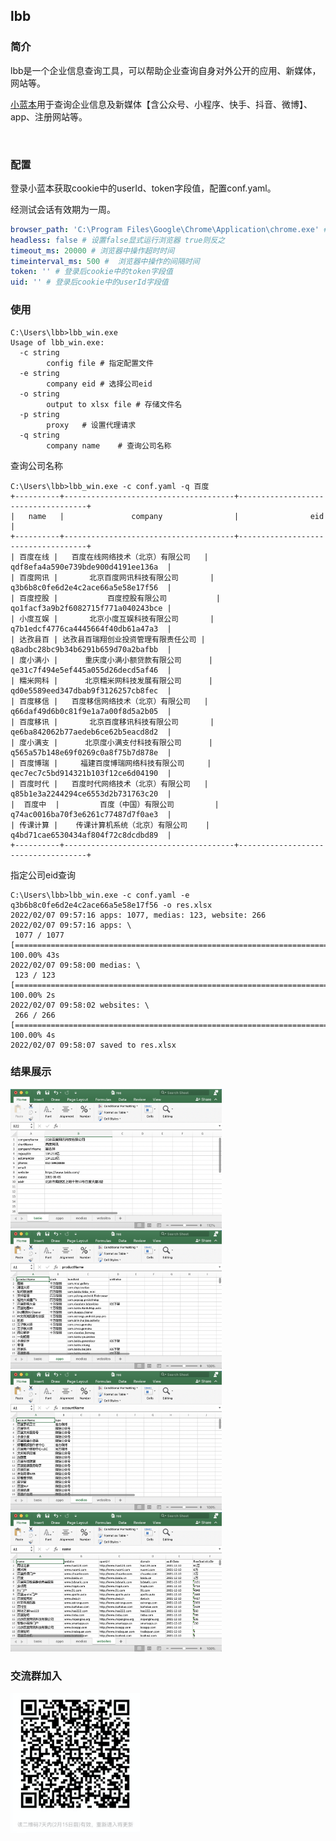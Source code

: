 ## lbb



### 简介

lbb是一个企业信息查询工具，可以帮助企业查询自身对外公开的应用、新媒体，网站等。

[小蓝本](https://xiaolanben.com/)用于查询企业信息及新媒体【含公众号、小程序、快手、抖音、微博】、app、注册网站等。

​	

### 配置

登录小蓝本获取cookie中的userId、token字段值，配置conf.yaml。

经测试会话有效期为一周。

```yaml
browser_path: 'C:\Program Files\Google\Chrome\Application\chrome.exe' # 浏览器的路径
headless: false # 设置false显式运行浏览器 true则反之
timeout_ms: 20000 # 浏览器中操作超时时间
timeinterval_ms: 500 #  浏览器中操作的间隔时间
token: '' # 登录后cookie中的token字段值
uid: '' # 登录后cookie中的userId字段值
```



### 使用

```shell
C:\Users\lbb>lbb_win.exe
Usage of lbb_win.exe:
  -c string
        config file	# 指定配置文件
  -e string
        company eid	# 选择公司eid
  -o string
        output to xlsx file	# 存储文件名
  -p string
        proxy	# 设置代理请求
  -q string
        company name	# 查询公司名称
```



查询公司名称

```shell
C:\Users\lbb>lbb_win.exe -c conf.yaml -q 百度
+----------+--------------------------------------+------------------------------------+
|   name   |               company                |                eid                 |
+----------+--------------------------------------+------------------------------------+
| 百度在线 |   百度在线网络技术（北京）有限公司   | qdf8efa4a590e739bde900d4191ee136a  |
| 百度网讯 |       北京百度网讯科技有限公司       | q3b6b8c0fe6d2e4c2ace66a5e58e17f56  |
| 百度控股 |           百度控股有限公司           | qo1facf3a9b2f6082715f771a040243bce |
| 小度互娱 |       北京小度互娱科技有限公司       | q7b1edcf4776ca4445664f40db61a47a3  |
| 达孜县百 | 达孜县百瑞翔创业投资管理有限责任公司 | q8adbc28bc9b34b6291b659d70a2bafbb  |
| 度小满小 |      重庆度小满小额贷款有限公司      | qe31c7f494e5ef445a055d26decd5af46  |
| 糯米网科 |      北京糯米网科技发展有限公司      | qd0e5589eed347dbab9f3126257cb8fec  |
| 百度移信 |   百度移信网络技术（北京）有限公司   | q66daf49d6b0c81f9e1a7a00f8d5a2b05  |
| 百度移讯 |       北京百度移讯科技有限公司       | qe6ba842062b77aedeb6ce62b5eacd8d2  |
| 度小满支 |      北京度小满支付科技有限公司      | q565a57b148e69f0269c0a8f75b7d878e  |
| 百度博瑞 |     福建百度博瑞网络科技有限公司     | qec7ec7c5bd914321b103f12ce6d04190  |
| 百度时代 |   百度时代网络技术（北京）有限公司   | q85b1e3a2244294ce6553d2b731763c20  |
|  百度中  |         百度（中国）有限公司         | q74ac0016ba70f3e6261c77487d7f0ae3  |
| 传课计算 |    传课计算机系统（北京）有限公司    | q4bd71cae6530434af804f72c8dcdbd89  |
+----------+--------------------------------------+------------------------------------+
```



指定公司eid查询

```shell
C:\Users\lbb>lbb_win.exe -c conf.yaml -e q3b6b8c0fe6d2e4c2ace66a5e58e17f56 -o res.xlsx
2022/02/07 09:57:16 apps: 1077, medias: 123, website: 266
2022/02/07 09:57:16 apps: \
 1077 / 1077 [============================================================================================] 100.00% 43s
2022/02/07 09:58:00 medias: \
 123 / 123 [===============================================================================================] 100.00% 2s
2022/02/07 09:58:02 websites: \
 266 / 266 [===============================================================================================] 100.00% 4s
2022/02/07 09:58:07 saved to res.xlsx
```



### 结果展示

<img src="images/image-20220208100123897.png" alt="image-20220208100123897" style="zoom: 33%;" />

<img src="images/image-20220208100145934.png" alt="image-20220208100145934" style="zoom: 33%;" />

<img src="images/image-20220208100200763.png" alt="image-20220208100200763" style="zoom: 33%;" />

<img src="images/image-20220208100213980.png" alt="image-20220208100213980" style="zoom: 33%;" />

### 交流群加入

<img src="images/image-20220208103133707.png" alt="image-20220208103133707" style="zoom: 33%;" />